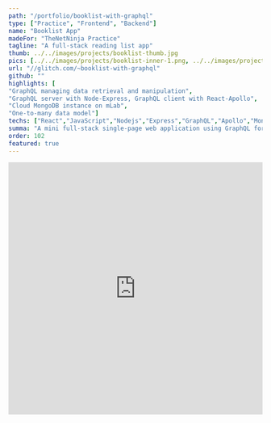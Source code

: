 ```yaml
---
path: "/portfolio/booklist-with-graphql"
type: ["Practice", "Frontend", "Backend"]
name: "Booklist App"
madeFor: "TheNetNinja Practice"
tagline: "A full-stack reading list app"
thumb: ../../images/projects/booklist-thumb.jpg
pics: [../../images/projects/booklist-inner-1.png, ../../images/projects/booklist-inner-2.png]
url: "//glitch.com/~booklist-with-graphql"
github: ""
highlights: [
"GraphQL managing data retrieval and manipulation",
"GraphQL server with Node-Express, GraphQL client with React-Apollo",
"Cloud MongoDB instance on mLab",
"One-to-many data model"]
techs: ["React","JavaScript","Nodejs","Express","GraphQL","Apollo","MongoDB","CSS"]
summa: "A mini full-stack single-page web application using GraphQL for data query and manipulation, MongoDB for data storage."
order: 102
featured: true
---
```


<iframe
    src="https://glitch.com/embed/#!/embed/booklist-with-graphql?path=schema/schema.js&previewSize=0"
    title="booklist-with-graphql on Glitch"
    allow="geolocation; microphone; camera; midi; vr; encrypted-media"
    style="height: 500px; width: 100%; border: 0;">
</iframe>

